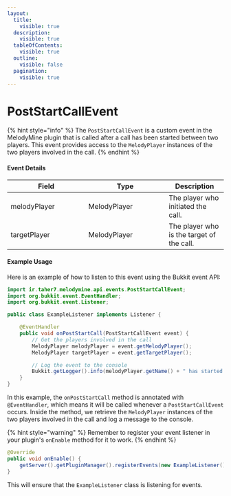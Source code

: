 ```yaml
---
layout:
  title:
    visible: true
  description:
    visible: true
  tableOfContents:
    visible: true
  outline:
    visible: false
  pagination:
    visible: true
---
```


# PostStartCallEvent

{% hint style="info" %}
The `PostStartCallEvent` is a custom event in the MelodyMine plugin that is called after a call has been started between two players. This event provides access to the `MelodyPlayer` instances of the two players involved in the call.
{% endhint %}

#### Event Details

<table><thead><tr><th width="165">Field</th><th width="171">Type</th><th>Description</th></tr></thead><tbody><tr><td>melodyPlayer</td><td>MelodyPlayer</td><td>The player who initiated the call.</td></tr><tr><td>targetPlayer</td><td>MelodyPlayer</td><td>The player who is the target of the call.</td></tr></tbody></table>

#### Example Usage

Here is an example of how to listen to this event using the Bukkit event API:

```java
import ir.taher7.melodymine.api.events.PostStartCallEvent;
import org.bukkit.event.EventHandler;
import org.bukkit.event.Listener;

public class ExampleListener implements Listener {

    @EventHandler
    public void onPostStartCall(PostStartCallEvent event) {
        // Get the players involved in the call
        MelodyPlayer melodyPlayer = event.getMelodyPlayer();
        MelodyPlayer targetPlayer = event.getTargetPlayer();

        // Log the event to the console
        Bukkit.getLogger().info(melodyPlayer.getName() + " has started a call with " + targetPlayer.getName());
    }
}
```

In this example, the `onPostStartCall` method is annotated with `@EventHandler`, which means it will be called whenever a `PostStartCallEvent` occurs. Inside the method, we retrieve the `MelodyPlayer` instances of the two players involved in the call and log a message to the console.

{% hint style="warning" %}
Remember to register your event listener in your plugin's `onEnable` method for it to work.
{% endhint %}

```java
@Override
public void onEnable() {
    getServer().getPluginManager().registerEvents(new ExampleListener(), this);
}
```

This will ensure that the `ExampleListener` class is listening for events.

